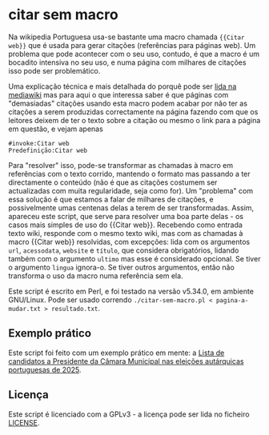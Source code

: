# citar sem macro

Na wikipedia Portuguesa usa-se bastante uma macro chamada `{{Citar web}}` que é
usada para gerar citações (referências para páginas web). Um problema que pode
acontecer com o seu uso, contudo, é que a macro é um bocadito intensiva no seu
uso, e numa página com milhares de citações isso pode ser problemático.

Uma explicação técnica e mais detalhada do porquê pode ser [lida na
mediawiki](https://www.mediawiki.org/wiki/Manual:Template_limits#Expensive_parser_function_calls)
mas para aqui o que interessa saber é que páginas com "demasiadas" citações
usando esta macro podem acabar por não ter as citações a serem produzidas
correctamente na página fazendo com que os leitores deixem de ter o texto sobre
a citação ou mesmo o link para a página em questão, e vejam apenas
```
#invoke:Citar web
Predefinição:Citar web
```

Para "resolver" isso, pode-se transformar as chamadas à macro em referências
com o texto corrido, mantendo o formato mas passando a ter directamente o
conteúdo (não é que as citações costumem ser actualizadas com muita
regularidade, seja como for). Um "problema" com essa solução é que estamos a
falar de milhares de citações, e possivelmente umas centenas delas a terem de
ser transformadas. Assim, apareceu este script, que serve para resolver uma boa
parte delas - os casos mais simples de uso do {{Citar web}}. Recebendo como
entrada texto wiki, responde com o mesmo texto wiki, mas com as chamadas à
macro {{Citar web}} resolvidas, com excepções: lida com os argumentos `url`,
`acessodata`, `website` e `título`, que considera obrigatórios, lidando também
com o argumento `ultimo` mas esse é considerado opcional. Se tiver o argumento
`lingua` ignora-o. Se tiver outros argumentos, então não transforma o uso da
macro numa referência sem ela.

Este script é escrito em Perl, e foi testado na versão v5.34.0, em ambiente
GNU/Linux. Pode ser usado correndo `./citar-sem-macro.pl < pagina-a-mudar.txt >
resultado.txt`.

## Exemplo prático

Este script foi feito com um exemplo prático em mente: a [Lista de candidatos a
Presidente da Câmara Municipal nas eleições autárquicas portuguesas de
2025](https://pt.wikipedia.org/wiki/Lista_de_candidatos_a_Presidente_da_C%C3%A2mara_Municipal_nas_elei%C3%A7%C3%B5es_aut%C3%A1rquicas_portuguesas_de_2025).

## Licença

Este script é licenciado com a GPLv3 - a licença pode ser lida no ficheiro
[LICENSE](LICENSE). 
